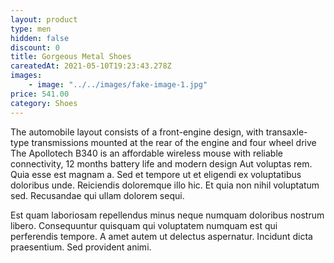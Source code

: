 ```yaml
---
layout: product
type: men
hidden: false
discount: 0
title: Gorgeous Metal Shoes
careatedAt: 2021-05-10T19:23:43.278Z
images:
    - image: "../../images/fake-image-1.jpg"
price: 541.00
category: Shoes
---
```

The automobile layout consists of a front-engine design, with transaxle-type transmissions mounted at the rear of the engine and four wheel drive
The Apollotech B340 is an affordable wireless mouse with reliable connectivity, 12 months battery life and modern design
Aut voluptas rem. Quia esse est magnam a. Sed et tempore ut et eligendi ex voluptatibus doloribus unde. Reiciendis doloremque illo hic. Et quia non nihil voluptatum sed. Recusandae qui ullam dolorem sequi.
 Est quam laboriosam repellendus minus neque numquam doloribus nostrum libero. Consequuntur quisquam qui voluptatem numquam est qui perferendis tempore. A amet autem ut delectus aspernatur. Incidunt dicta praesentium. Sed provident animi.

